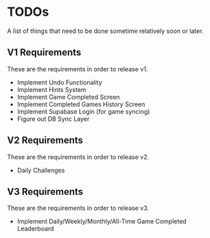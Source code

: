 # TODOs

A list of things that need to be done sometime relatively soon or later.

## V1 Requirements

These are the requirements in order to release v1.

- Implement Undo Functionality
- Implement Hints System
- Implement Game Completed Screen
- Implement Completed Games History Screen
- Implement Supabase Login (for game syncing)
- Figure out DB Sync Layer

## V2 Requirements

These are the requirements in order to release v2.

- Daily Challenges

## V3 Requirements

These are the requirements in order to release v3.

- Implement Daily/Weekly/Monthly/All-Time Game Completed Leaderboard
